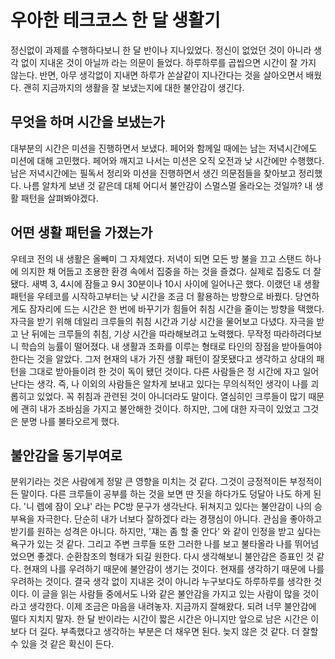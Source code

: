 # 우아한 테크코스 한 달 생활기

정신없이 과제를 수행하다보니 한 달 반이나 지나있었다. 정신이 없었던 것이 아니라 생각 없이 지내온 것이 아닐까 라는 의문이 들었다. 하루하루를 곱씹으면 시간이 잘 가지 않는다. 반면, 아무 생각없이 지내면 하루가 쏜살같이 지나간다는 것을 살아오면서 배웠다. 괜히 지금까지의 생활을 잘 보냈는지에 대한 불안감이 생긴다.  

## 무엇을 하며 시간을 보냈는가

대부분의 시간은 미션을 진행하면서 보냈다. 페어와 함께일 때에는 남는 저녁시간에도 미션에 대해 고민했다. 페어와 깨지고 나서는 미션은 오직 오전과 낮 시간에만 수행했다. 남은 저녁시간에는 필독서 정리와 미션을 진행하면서 생긴 의문점들을 찾아보고 정리했다. 나름 알차게 보낸 것 같은데 대체 어디서 불안감이 스멀스멀 올라오는 것일까? 내 생활 패턴을 살펴봐야겠다.  

## 어떤 생활 패턴을 가졌는가

우테코 전의 내 생활은 올빼미 그 자체였다. 저녁이 되면 모든 방 불을 끄고 스탠드 하나에 의지한 채 어둡고 조용한 환경 속에서 집중을 하는 것을 즐겼다. 실제로 집중도 더 잘됐다. 새벽 3, 4시에 잠들고 9시 30분이나 10시 사이에 일어나곤 했다. 이랬던 내 생활 패턴을 우테코를 시작하고부터는 낮 시간을 조금 더 활용하는 방향으로 바꿨다. 당연하게도 잠자리에 드는 시간은 한 번에 바꾸기가 힘들어 취침 시간을 줄이는 방향을 택했다. 자극을 받기 위해 데일리 크루들의 취침 시간과 기상 시간을 물어보고 다녔다. 자극을 받고 난 뒤에는 크루들의 취침, 기상 시간을 따라해보려고 노력했다. 무작정 따라하려다보니 학습의 능률이 떨어졌다. 내 생활과 조화를 이루는 형태로 타인의 장점을 받아들여야 한다는 것을 알았다. 그저 현재의 내가 가진 생활 패턴이 잘못됐다고 생각하고 상대의 패턴을 그대로 받아들이려 한 것이 독이 됐던 것이다. 다른 사람들은 정 시간에 자고 일어난다는 생각. 즉, 나 이외의 사람들은 알차게 보내고 있다는 무의식적인 생각이 나를 괴롭히고 있었다. 꼭 취침과 관련된 것이 아니더라도 말이다. 열심히인 크루들이 많기 때문에 괜히 내가 조바심을 가지고 불안해한 것이다. 하지만, 그에 대한 자극이 있었고 그것은 분명 나를 불타오르게 했다.

## 불안감을 동기부여로

분위기라는 것은 사람에게 정말 큰 영향을 미치는 것 같다. 그것이 긍정적이든 부정적이든 말이다. 다른 크루들이 공부를 하는 것을 보면 딴 짓을 하다가도 덩달아 나도 하게 된다. '니 렙에 잠이 오냐' 라는 PC방 문구가 생각난다. 뒤쳐지고 있다는 불안감이 나의 승부욕을 자극한다. 단순히 내가 너보다 잘하겠다 라는 경쟁심이 아니다. 관심을 좋아하고 받기를 원하는 성격은 아니다. 하지만, '쟤는 좀 할 줄 안다' 와 같이 인정을 받고 싶다는 욕구가 있는 것 같다. 그리고 주변 크루들 또한 그러한 나를 보고 불타올라 나를 뛰어넘었으면 좋겠다. 순환참조의 형태가 되길 원한다. 다시 생각해보니 불안감은 증표인 것 같다. 현재의 나를 우려하기 때문에 불안감이 생기는 것이다. 현재를 생각하기 때문에 나를 우려하는 것이다. 결국 생각 없이 지내온 것이 아니라 누구보다도 하루하루를 생각한 것이다. 이 글을 읽는 사람들 중에서도 나와 같은 불안감을 가지고 있는 사람이 많을 것이라고 생각한다. 이제 조금은 마음을 내려놓자. 지금까지 잘해왔다. 되려 너무 불안감에 떨다 지치지 말자. 한 달 반이라는 시간이 짧은 시간은 아니지만 앞으로 남은 시간은 이보다 더 길다. 부족했다고 생각하는 부분은 더 채우면 된다. 늦지 않은 것 같다. 더 잘할 수 있을 것 같은 확신이 든다.  